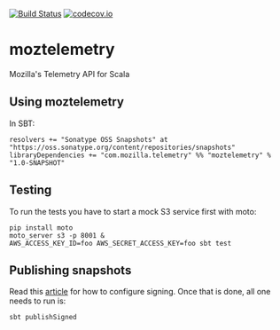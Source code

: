 [![Build Status](https://travis-ci.org/mozilla/moztelemetry.svg?branch=master)](https://travis-ci.org/mozilla/moztelemetry)
[![codecov.io](https://codecov.io/github/mozilla/moztelemetry/coverage.svg?branch=master)](https://codecov.io/github/mozilla/moztelemetry?branch=master)

# moztelemetry
Mozilla's Telemetry API for Scala

## Using moztelemetry
In SBT:
```
resolvers += "Sonatype OSS Snapshots" at "https://oss.sonatype.org/content/repositories/snapshots"
libraryDependencies += "com.mozilla.telemetry" %% "moztelemetry" % "1.0-SNAPSHOT"
```

## Testing
To run the tests you have to start a mock S3 service first with moto:

```
pip install moto
moto_server s3 -p 8001 &
AWS_ACCESS_KEY_ID=foo AWS_SECRET_ACCESS_KEY=foo sbt test
```

## Publishing snapshots
Read this [article](http://www.loftinspace.com.au/blog/publishing-scala-libraries-to-sonatype.html#publish_snapshot) for how to configure signing.
Once that is done, all one needs to run is:

```
sbt publishSigned
```
